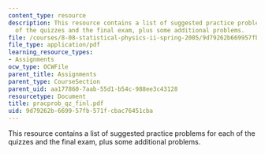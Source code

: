 ```yaml
---
content_type: resource
description: This resource contains a list of suggested practice problems for each
  of the quizzes and the final exam, plus some additional problems.
file: /courses/8-08-statistical-physics-ii-spring-2005/9d79262b669957fb571fcbac76451cba_pracprob_qz_finl.pdf
file_type: application/pdf
learning_resource_types:
- Assignments
ocw_type: OCWFile
parent_title: Assignments
parent_type: CourseSection
parent_uid: aa177860-7aab-55d1-b54c-988ee3c43128
resourcetype: Document
title: pracprob_qz_finl.pdf
uid: 9d79262b-6699-57fb-571f-cbac76451cba
---
```

This resource contains a list of suggested practice problems for each of the quizzes and the final exam, plus some additional problems.


